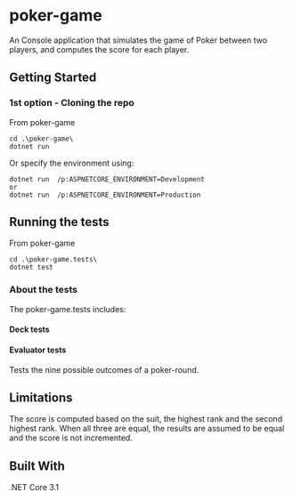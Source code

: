 # poker-game
An Console application that simulates the game of Poker between two players, and computes the score for each player.

## Getting Started

### 1st option - Cloning the repo
From poker-game
```
cd .\poker-game\
dotnet run
```
Or specify the environment using:
```
dotnet run  /p:ASPNETCORE_ENVIRONMENT=Development
or
dotnet run  /p:ASPNETCORE_ENVIRONMENT=Production
```


## Running the tests
From poker-game
```
cd .\poker-game.tests\
dotnet test
```


### About the tests

The poker-game.tests includes:
#### Deck tests

#### Evaluator tests
Tests the nine possible outcomes of a poker-round.


## Limitations 
The score is computed based on the suit, the highest rank and the second highest rank. When all three are equal, the results are assumed to be equal and the score is not incremented.

## Built With
.NET Core 3.1 
